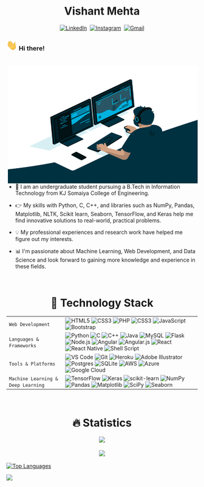 
<h1 align="center">Vishant Mehta</h1>

<p align="center">
<a href="www.linkedin.com/in/vishant-mehta-150652217"><img src="https://img.shields.io/badge/linkedin-%230077B5.svg?&style=for-the-badge&logo=linkedin&logoColor=white" alt="LinkedIn"></a>&nbsp; 
<a href="https://www.instagram.com/vishant_mehta/"><img src="https://img.shields.io/badge/instagram-%23E4405F.svg?&style=for-the-badge&logo=instagram&logoColor=white" alt="Instagram" /></a>&nbsp;
<a href="mailto:vishantmehta99@gmail.com"><img src="https://img.shields.io/badge/-gmail-c14438?style=for-the-badge&logo=Gmail&logoColor=white" alt="Gmail" /></a>	
</p>


### <img src="https://github.com/vishant-mehta/vishant-mehta/blob/main/hello.gif" width="29px"> Hi there! <br><br>

<img align="right" alt="GIF" src="https://github.com/vishant-mehta/vishant-mehta/blob/main/code.gif?raw=true" width="500" height="310" />

- 🤖 I am an undergraduate student pursuing a B.Tech in Information Technology from KJ Somaiya College of Engineering.

- 👉 My skills with Python, C, C++, and libraries such as NumPy, Pandas, Matplotlib, NLTK, Scikit learn, Seaborn, TensorFlow, and Keras help me find innovative solutions to real-world, practical problems.

- 💡 My professional experiences and research work have helped me figure out my interests. 

- 📊 I'm passionate about Machine Learning, Web Development, and Data Science and look forward to gaining more knowledge and experience in these fields.



<br />


<h1 align="center"> 🚀 Technology Stack</h1>


|               |           |
|       ---     |    ---    |
| `Web Development`     | ![HTML5](https://img.shields.io/badge/-HTML5-CC2400?style=for-the-badge&logo=html5&logoColor=white) ![CSS3](https://img.shields.io/badge/-CSS3-E24800?style=for-the-badge&logo=css3) ![PHP](https://img.shields.io/badge/-PHP-CC2400?style=for-the-badge&logo=html5&logoColor=white) ![CSS3](https://img.shields.io/badge/-CSS3-E24800?style=for-the-badge&logo=css3) ![JavaScript](https://img.shields.io/badge/-JavaScript-FE7601?style=for-the-badge&logo=javascript) ![Bootstrap](https://img.shields.io/badge/bootstrap-FE9A00?style=for-the-badge&logo=bootstrap&logoColor=white)|
| `Languages & Frameworks`   | ![Python](https://img.shields.io/badge/python-3670A0?style=for-the-badge&logo=python&logoColor=ffdd54) ![C](https://img.shields.io/badge/r-%23276DC3.svg?style=for-the-badge&logo=r&logoColor=white) ![C++](https://img.shields.io/badge/-C++-034D9A?style=for-the-badge&logo=c%2B%2B) ![Java](https://img.shields.io/badge/-java-%23ED8B00?style=for-the-badge&logo=Java&logoColor=white) ![MySQL](https://img.shields.io/badge/-MySQL-307BBD?style=for-the-badge&logo=mysql&logoColor=white) ![Flask](https://img.shields.io/badge/flask-%23000.svg?style=for-the-badge&logo=flask&logoColor=white) ![Node.js](https://img.shields.io/badge/node.js-6DA55F?style=for-the-badge&logo=node.js&logoColor=white) ![Angular](https://img.shields.io/badge/angular-%23DD0031.svg?style=for-the-badge&logo=angular&logoColor=white) ![Angular.js](https://img.shields.io/badge/angular.js-%23E23237.svg?style=for-the-badge&logo=angularjs&logoColor=white) ![React](https://img.shields.io/badge/react-%2320232a.svg?style=for-the-badge&logo=react&logoColor=%2361DAFB) ![React Native](https://img.shields.io/badge/react_native-%2320232a.svg?style=for-the-badge&logo=react&logoColor=%2361DAFB) ![Shell Script](https://img.shields.io/badge/shell_script-%23121011.svg?style=for-the-badge&logo=gnu-bash&logoColor=white)|
| `Tools & Platforms`       | ![VS Code](https://img.shields.io/badge/Visual_Studio_Code-5D1A60?style=for-the-badge&logo=visual%20studio%20code&logoColor=white) ![Git](https://img.shields.io/badge/Git-682181?style=for-the-badge&logo=git&logoColor=white) ![Heroku](https://img.shields.io/badge/Heroku-AA2690?style=for-the-badge&logo=heroku&logoColor=white)  ![Adobe Illustrator](https://img.shields.io/badge/adobeillustrator-%23FF9A00.svg?style=for-the-badge&logo=adobeillustrator&logoColor=white)![Postgres](https://img.shields.io/badge/postgres-%23316192.svg?style=for-the-badge&logo=postgresql&logoColor=white) ![SQLite](https://img.shields.io/badge/sqlite-%2307405e.svg?style=for-the-badge&logo=sqlite&logoColor=white) ![AWS](https://img.shields.io/badge/AWS-%23FF9900.svg?style=for-the-badge&logo=amazon-aws&logoColor=white) ![Azure](https://img.shields.io/badge/azure-%230072C6.svg?style=for-the-badge&logo=azure-devops&logoColor=white) ![Google Cloud](https://img.shields.io/badge/GoogleCloud-%234285F4.svg?style=for-the-badge&logo=google-cloud&logoColor=white)|
| `Machine Learning & Deep Learning` | ![TensorFlow](https://img.shields.io/badge/TensorFlow-%23FF6F00.svg?style=for-the-badge&logo=TensorFlow&logoColor=white) ![Keras](https://img.shields.io/badge/Keras-%23D00000.svg?style=for-the-badge&logo=Keras&logoColor=white) ![scikit-learn](https://img.shields.io/badge/scikit--learn-%23F7931E.svg?style=for-the-badge&logo=scikit-learn&logoColor=white) ![NumPy](https://img.shields.io/badge/numpy-%23013243.svg?style=for-the-badge&logo=numpy&logoColor=white) ![Pandas](https://img.shields.io/badge/pandas-%23150458.svg?style=for-the-badge&logo=pandas&logoColor=white) ![Matplotlib](https://img.shields.io/badge/Matplotlib-%233F4F75.svg?style=for-the-badge&logo=plotly&logoColor=white) ![SciPy](https://img.shields.io/badge/SciPy-%230C55A5.svg?style=for-the-badge&logo=scipy&logoColor=%white) ![Seaborn](https://img.shields.io/badge/Seaborn-%230C55A5.svg?style=for-the-badge&logo=scipy&logoColor=%white)|

<br/>

<h1 align="center"> 🔥 Statistics </h1>

<p align="center">
    <img src="https://github-readme-stats.vercel.app/api?username=vishant-mehta&hide=prs&show_icons=true&title_color=3380C4&icon_color=3380C4&text_color=edf2f7&bg_color=151515"/><br><br>
    <img src="https://github-readme-streak-stats.herokuapp.com/?user=vishant-mehta&theme=dark" /><br>

[![Top Languages](https://github-readme-stats.vercel.app/api/top-langs/?username=vishant-mehta&layout=compact&theme=merko)](https://github.com/vishant-mehta/github-readme-stats)

<img src="https://activity-graph.herokuapp.com/graph?username=vishant-mehta&theme=radical&bg_color=00000000&point=00000000&line=FC6401&hide_border=true&custom_title=Keep+Exploring,+Learning+and+Contributing+away...&color=969696&area=true&area_color=FC6401"/>
	
</p>
